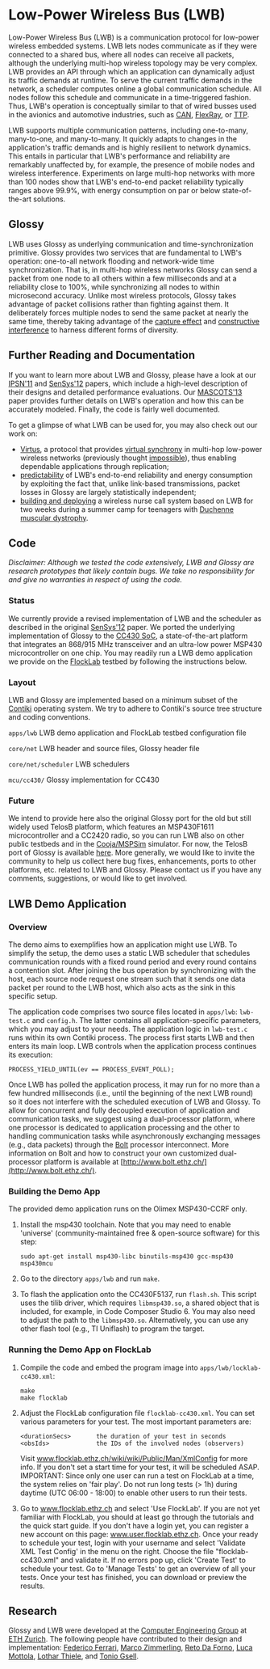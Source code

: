 # Low-Power Wireless Bus (LWB)

Low-Power Wireless Bus (LWB) is a communication protocol for low-power wireless embedded systems.
LWB lets nodes communicate as if they were connected to a shared bus, where all nodes can receive all packets, although the underlying multi-hop wireless topology may be very complex.
LWB provides an API through which an application can dynamically adjust its traffic demands at runtime.
To serve the current traffic demands in the network, a scheduler computes online a global communication schedule.
All nodes follow this schedule and communicate in a time-triggered fashion.
Thus, LWB's operation is conceptually similar to that of wired busses used in the avionics and automotive industries, such as [CAN](https://en.wikipedia.org/wiki/CAN_bus), [FlexRay](https://en.wikipedia.org/wiki/FlexRay), or [TTP](https://en.wikipedia.org/wiki/Time-Triggered_Protocol).

LWB supports multiple communication patterns, including one-to-many, many-to-one, and many-to-many.
It quickly adapts to changes in the application's traffic demands and is highly resilient to network dynamics.
This entails in particular that LWB's performance and reliability are remarkably unaffected by, for example, the presence of mobile nodes and wireless interference.
Experiments on large multi-hop networks with more than 100 nodes show that LWB's end-to-end packet reliability typically ranges above 99.9%, with energy consumption on par or below state-of-the-art solutions.

## Glossy

LWB uses Glossy as underlying communication and time-synchronization primitive.
Glossy provides two services that are fundamental to LWB's operation: one-to-all network flooding and network-wide time synchronization.
That is, in multi-hop wireless networks Glossy can send a packet from one node to all others within a few milliseconds and at a reliability close to 100%, while synchronizing all nodes to within microsecond accuracy.
Unlike most wireless protocols, Glossy takes advantage of packet collisions rather than fighting against them.
It deliberately forces multiple nodes to send the same packet at nearly the same time, thereby taking advantage of the [capture effect](https://en.wikipedia.org/wiki/Capture_effect) and [constructive interference](https://en.wikipedia.org/wiki/Interference_(wave_propagation)) to harness different forms of diversity.

## Further Reading and Documentation

If you want to learn more about LWB and Glossy, please have a look at our [IPSN'11](https://github.com/ETHZ-TEC/LWB/blob/master/doc/papers/GlossyIPSN11.pdf) and [SenSys'12](https://github.com/ETHZ-TEC/LWB/blob/master/doc/papers/LWBSenSys12.pdf) papers, which include a high-level description of their designs and detailed performance evaluations. Our [MASCOTS'13](https://github.com/ETHZ-TEC/LWB/blob/master/doc/papers/ModelingMASCOTS13.pdf) paper provides further details on LWB's operation and how this can be accurately modeled.
Finally, the code is fairly well documented.

To get a glimpse of what LWB can be used for, you may also check out our work on:

- [Virtus](https://github.com/ETHZ-TEC/LWB/blob/master/doc/papers/VirtusSRDS13.pdf), a protocol that provides [virtual synchrony](https://en.wikipedia.org/wiki/Virtual_synchrony) in multi-hop low-power wireless networks (previously thought [impossible](http://www1.cse.wustl.edu/~lu/papers/pieee03.pdf)), thus enabling dependable applications through replication;
- [predictability](https://github.com/ETHZ-TEC/LWB/blob/master/doc/papers/ModelingMASCOTS13.pdf) of LWB's end-to-end reliability and energy consumption by exploiting the fact that, unlike link-based transmissions, packet losses in Glossy are largely statistically independent;
- [building and deploying](https://github.com/ETHZ-TEC/LWB/blob/master/doc/papers/DeploymentSenSys13.pdf) a wireless nurse call system based on LWB for two weeks during a summer camp for teenagers with [Duchenne muscular dystrophy](https://en.wikipedia.org/wiki/Duchenne_muscular_dystrophy).

## Code

*Disclaimer: Although we tested the code extensively, LWB and Glossy are research prototypes that likely contain bugs. We take no responsibility for and give no warranties in respect of using the code.*

### Status

We currently provide a revised implementation of LWB and the scheduler as described in the original [SenSys'12](https://github.com/ETHZ-TEC/LWB/blob/master/doc/papers/LWBSenSys12.pdf) paper.
We ported the underlying implementation of Glossy to the [CC430 SoC](http://www.ti.com/lsds/ti/microcontrollers_16-bit_32-bit/wireless_mcus/cc430/overview.page), a state-of-the-art platform that integrates an 868/915 MHz transceiver and an ultra-low power MSP430 microcontroller on one chip.
You may readily run a LWB demo application we provide on the [FlockLab](https://www.flocklab.ethz.ch/wiki/) testbed by following the instructions below.

### Layout

LWB and Glossy are implemented based on a minimum subset of the [Contiki](http://www.contiki-os.org/) operating system.
We try to adhere to Contiki's source tree structure and coding conventions.

`apps/lwb` LWB demo application and FlockLab testbed configuration file

`core/net` LWB header and source files, Glossy header file 

`core/net/scheduler` LWB schedulers

`mcu/cc430/` Glossy implementation for CC430

### Future

We intend to provide here also the original Glossy port for the old but still widely used TelosB platform, which features an MSP430F1611 microcontroller and a CC2420 radio, so you can run LWB also on other public testbeds and in the [Cooja/MSPSim](http://www.contiki-os.org/start.html#simulation) simulator. For now, the TelosB port of Glossy is available [here](http://sourceforge.net/p/contikiprojects/code/HEAD/tree/ethz.ch/glossy/).
More generally, we would like to invite the community to help us collect here bug fixes, enhancements, ports to other platforms, etc. related to LWB and Glossy. Please contact us if you have any comments, suggestions, or would like to get involved.

## LWB Demo Application

### Overview

The demo aims to exemplifies how an application might use LWB.
To simplify the setup, the demo uses a static LWB scheduler that schedules communication rounds with a fixed round period and every round contains a contention slot.
After joining the bus operation by synchronizing with the host, each source node request one stream such that it sends one data packet per round to the LWB host, which also acts as the sink in this specific setup.

The application code comprises two source files located in `apps/lwb`: `lwb-test.c` and `config.h`.
The latter contains all application-specific parameters, which you may adjust to your needs.
The application logic in `lwb-test.c` runs within its own Contiki process.
The process first starts LWB and then enters its main loop.
LWB controls when the application process continues its execution: 

`PROCESS_YIELD_UNTIL(ev == PROCESS_EVENT_POLL);`

Once LWB has polled the application process, it may run for no more than a few
hundred milliseconds (i.e., until the beginning of the next LWB round) so it does not interfere with the scheduled execution of LWB and Glossy. To allow for concurrent and fully decoupled execution of application and communication tasks, we suggest using a dual-processor platform, where one processor is dedicated to application processing and the other to handling communication tasks while asynchronously exchanging messages (e.g., data packets) through the [Bolt](https://github.com/ETHZ-TEC/LWB/blob/master/doc/papers/BoltSenSys15.pdf) processor interconnect. More information on Bolt and how to construct your own customized dual-processor platform is available at [http://www.bolt.ethz.ch/](http://www.bolt.ethz.ch/).

### Building the Demo App

The provided demo application runs on the Olimex MSP430-CCRF only.

1. Install the msp430 toolchain. Note that you may need to enable 'universe'
    (community-maintained free & open-source software) for this step:
    
    ```
    sudo apt-get install msp430-libc binutils-msp430 gcc-msp430 msp430mcu
    ```
    
1. Go to the directory `apps/lwb` and run `make`.

2. To flash the application onto the CC430F5137, run `flash.sh`. This script uses
    the tilib driver, which requires `libmsp430.so`, a shared object that is included, for example, in Code Composer Studio 6. You may also need to adjust the path
    to the `libmsp430.so`.
    Alternatively, you can use any other flash tool (e.g., TI Uniflash) to 
    program the target.


### Running the Demo App on FlockLab

1. Compile the code and embed the program image into `apps/lwb/locklab-cc430.xml`:

    ```
    make
    make flocklab
    ```

2. Adjust the FlockLab configuration file `flocklab-cc430.xml`. You can set 
    various parameters for your test. The most important parameters are:
    
    ```
    <durationSecs>       the duration of your test in seconds
    <obsIds>             the IDs of the involved nodes (observers)
    ```
    
    Visit www.flocklab.ethz.ch/wiki/wiki/Public/Man/XmlConfig for more info. 
    If you don't set a start time for your test, it will be scheduled ASAP. 
    IMPORTANT: Since only one user can run a test on FlockLab at a time, the 
    system relies on 'fair play'. Do not run long tests (> 1h) during daytime 
    (UTC 06:00 - 18:00) to enable other users to run their tests.

3. Go to www.flocklab.ethz.ch and select 'Use FlockLab'. If you are not yet 
    familiar with FlockLab, you should at least go through the tutorials and 
    the quick start guide. If you don't have a login yet, you can register a 
    new account on this page: www.user.flocklab.ethz.ch. Once your ready to
    schedule your test, login with your username and select 'Validate XML Test
    Config' in the menu on the right. Choose the file "flocklab-cc430.xml" and
    validate it. If no errors pop up, click 'Create Test' to schedule your 
    test. Go to 'Manage Tests' to get an overview of all your tests. Once 
    your test has finished, you can download or preview the results.
    
## Research

Glossy and LWB were developed at the [Computer Engineering Group](http://www.tec.ethz.ch/) at [ETH Zurich](https://www.ethz.ch/en.html). The following people have contributed to their design and implementation: [Federico Ferrari](https://ch.linkedin.com/in/fferrari), [Marco Zimmerling](http://www.tik.ee.ethz.ch/~marcoz/), [Reto Da Forno](http://ch.linkedin.com/in/rdaforno), [Luca Mottola](http://home.deib.polimi.it/mottola/), [Lothar Thiele](http://www.tik.ee.ethz.ch/~thiele/pmwiki/pmwiki.php/Site/Home), and [Tonio Gsell](https://github.com/tgsell).

